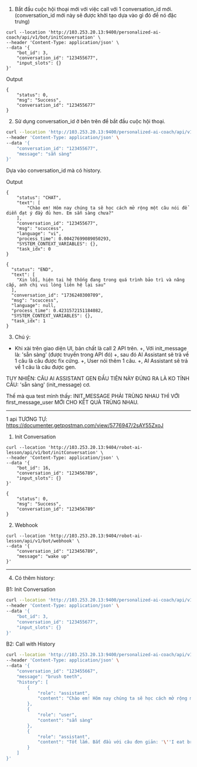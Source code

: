 1. Bắt đầu cuộc hội thoại mới với việc call với 1 conversation_id mới. (conversation_id mới này sẽ được khởi tạo dựa vào gì đó để nó đặc trưng)
```
curl --location 'http://103.253.20.13:9400/personalized-ai-coach/api/v1/bot/initConversation' \
--header 'Content-Type: application/json' \
--data '{
    "bot_id": 3,
    "conversation_id": "123455677",
    "input_slots": {}
}'
```

Output 
```
{
    "status": 0,
    "msg": "Success",
    "conversation_id": "123455677"
}
```


2. Sử dụng conversation_id ở bên trên để bắt đầu cuộc hội thoại.
```bash
curl --location 'http://103.253.20.13:9400/personalized-ai-coach/api/v1/bot/webhook' \
--header 'Content-Type: application/json' \
--data '{
    "conversation_id": "123455677",
    "message": "sẵn sàng"
}'
```

Dựa vào conversation_id mà có history. 

Output 
```
{
    "status": "CHAT",
    "text": [
        "Chào em! Hôm nay chúng ta sẽ học cách mở rộng một câu nói để diễn đạt ý đầy đủ hơn. Em sẵn sàng chưa?"
    ],
    "conversation_id": "123455677",
    "msg": "scuccess",
    "language": "vi",
    "process_time": 0.00427699089050293,
    "SYSTEM_CONTEXT_VARIABLES": {},
    "task_idx": 0
}
```

```
{
  "status": "END",
  "text": [
    "Xin lỗi, hiện tại hệ thống đang trong quá trình bảo trì và nâng cấp, anh chị vui lòng liên hệ lại sau"
  ],
  "conversation_id": "1736240300709",
  "msg": "scuccess",
  "language": null,
  "process_time": 0.4231572151184082,
  "SYSTEM_CONTEXT_VARIABLES": {},
  "task_idx": 1
}
```


3. Chú ý: 
- Khi xài trên giao diện UI, bản chất là call 2 API trên. 
+, Với init_message là: 'sẵn sàng' (được truyền trong API đó)
+, sau đó AI Assistant sẽ trả về 1 câu là câu được fix cứng. 
+, User nói thêm 1 câu. 
+, AI Assistant sẽ trả về 1 câu là câu được gen. 

TUY NHIÊN: CÂU AI ASSISTANT GEN ĐẦU TIÊN NÀY ĐÚNG RA LÀ KO TÍNH CÂU: 'sẵn sàng' (init_message) cơ. 

Thế mà qua test mình thấy: INIT_MESSAGE PHẢI TRÙNG NHAU THÌ VỚI first_message_user MỚI CHO KẾT QUẢ TRÙNG NHAU. 

---
1 api TƯƠNG TỰ: https://documenter.getpostman.com/view/5776947/2sAY55ZxoJ

1. Init Conversation
```
curl --location 'http://103.253.20.13:9404/robot-ai-lesson/api/v1/bot/initConversation' \
--header 'Content-Type: application/json' \
--data '{
    "bot_id": 16,
    "conversation_id": "123456789",
    "input_slots": {}
}'
```


```
{
    "status": 0,
    "msg": "Success",
    "conversation_id": "123456789"
}
```

2. Webhook

```
curl --location 'http://103.253.20.13:9404/robot-ai-lesson/api/v1/bot/webhook' \
--data '{
    "conversation_id": "123456789",
    "message": "wake up"
}'
```


---
4. Có thêm history: 

B1: Init Conversation

```bash
curl --location 'http://103.253.20.13:9400/personalized-ai-coach/api/v1/bot/initConversation' \
--header 'Content-Type: application/json' \
--data '{
    "bot_id": 3,
    "conversation_id": "123455677",
    "input_slots": {}
}'
```

B2: Call with History

```bash
curl --location 'http://103.253.20.13:9400/personalized-ai-coach/api/v1/bot/webhook' \
--header 'Content-Type: application/json' \
--data '{
    "conversation_id": "123455667",
    "message": "brush teeth",
    "history": [
        {
            "role": "assistant",
            "content": "Chào em! Hôm nay chúng ta sẽ học cách mở rộng một câu nói để diễn đạt ý đầy đủ hơn. Em sẵn sàng chưa?"
        },
        {
            "role": "user",
            "content": "sẵn sàng"
        },
        {
            "role": "assistant",
            "content": "Tốt lắm. Bắt đầu với câu đơn giản: '\''I eat breakfast.'\'' Em lặp lại sau cô."
        }
    ]
}'
```